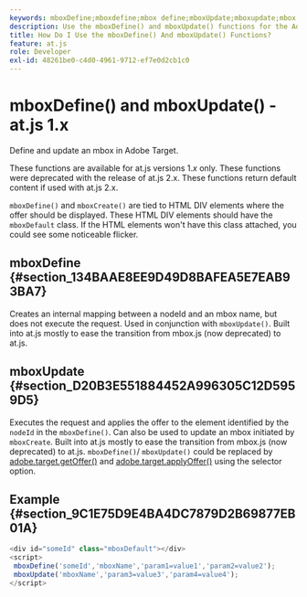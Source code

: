 ```yaml
---
keywords: mboxDefine;mboxdefine;mbox define;mboxUpdate;mboxupdate;mbox update;at.js;functions;function
description: Use the mboxDefine() and mboxUpdate() functions for the Adobe Target at.js JavaScript library to define or update an mbox. (at.js 1.x)
title: How Do I Use the mboxDefine() And mboxUpdate() Functions?
feature: at.js
role: Developer
exl-id: 48261be0-c4d0-4961-9712-ef7e0d2cb1c0
---
```

# mboxDefine() and mboxUpdate() - at.js 1.x

Define and update an mbox in Adobe Target.

<InlineAlert variant="info" slots="text"/>

These functions are available for at.js versions 1.*x* only. These functions were deprecated with the release of at.js 2.x. These functions return default content if used with at.js 2.x.

`mboxDefine()` and `mboxCreate()` are tied to HTML DIV elements where the offer should be displayed. These HTML DIV elements should have the `mboxDefault` class. If the HTML elements won't have this class attached, you could see some noticeable flicker.

## mboxDefine {#section_134BAAE8EE9D49D8BAFEA5E7EAB93BA7}

Creates an internal mapping between a nodeId and an mbox name, but does not execute the request. Used in conjunction with `mboxUpdate()`. Built into at.js mostly to ease the transition from mbox.js (now deprecated) to at.js.

## mboxUpdate {#section_D20B3E551884452A996305C12D5959D5}

Executes the request and applies the offer to the element identified by the `nodeId` in the `mboxDefine()`. Can also be used to update an mbox initiated by `mboxCreate`. Built into at.js mostly to ease the transition from mbox.js (now deprecated) to at.js. `mboxDefine()`/ `mboxUpdate()` could be replaced by [adobe.target.getOffer()](/help/c-implementing-target/c-implementing-target-for-client-side-web/adobe-target-getoffer.md) and [adobe.target.applyOffer()](/help/c-implementing-target/c-implementing-target-for-client-side-web/adobe-target-applyoffer.md) using the selector option.

## Example {#section_9C1E75D9E4BA4DC7879D2B69877EB01A}

```javascript
<div id="someId" class="mboxDefault"></div> 
<script> 
 mboxDefine('someId','mboxName','param1=value1','param2=value2'); 
 mboxUpdate('mboxName','param3=value3','param4=value4'); 
</script>
```
